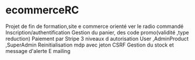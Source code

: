 # ecommerceRC
Projet de fin de formation,site e commerce orienté ver le radio commandé
Inscription/authentification
Gestion du panier, des code promo(validité ,type reduction)
Paiement par Stripe
3 niveaux d autorisation User ,AdminProduct ,SuperAdmin
Reinitialisation mdp avec jeton CSRF
Gestion du stock et message d'alerte
E mailing
